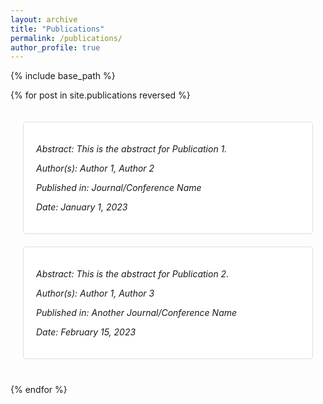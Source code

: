 ```yaml
---
layout: archive
title: "Publications"
permalink: /publications/
author_profile: true
---
```


<style>
            .container {
                        max-width: 800px;
                        margin: 0 auto;
                        padding: 20px;
            }
            .publication {
                background-color: #fff;
                border: 1px solid #ddd;
                padding: 20px;
                margin-bottom: 20px;
                border-radius: 5px;
            }
            
            .publication h2 {
                margin: 0;
                cursor: pointer; /* Make the title a pointer to indicate it's clickable */
                color: #007BFF; /* Change the color to indicate it's a link */
            }
            .publication p {
                font-style: italic;
            }
</style>

{% include base_path %}

{% for post in site.publications reversed %}
  <div class="container">
        <div class="publication">
            <div class="abstract" id="abstract1">
                <p>Abstract: This is the abstract for Publication 1.</p>
            </div>
            <p>Author(s): Author 1, Author 2</p>
            <p>Published in: Journal/Conference Name</p>
            <p>Date: January 1, 2023</p>
        </div>
        <div class="publication">
            <div class="abstract" id="abstract2">
                <p>Abstract: This is the abstract for Publication 2.</p>
            </div>
            <p>Author(s): Author 1, Author 3</p>
            <p>Published in: Another Journal/Conference Name</p>
            <p>Date: February 15, 2023</p>
        </div>
</div>
{% endfor %}
